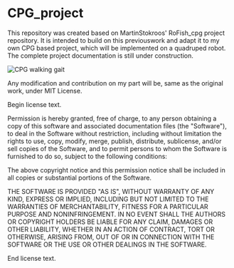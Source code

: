 # CPG_project

This repository was created based on MartinStokroos' RoFish_cpg project repository. It is intended to build on this previouswork and adapt it to my own CPG based project, which will be implemented on a quadruped robot. The complete project documentation is still under construction. 



![CPG walking gait](figures/robot_spider.gif  "Animation")

Any modification and contribution on my part will be, same as the original work, under MIT License.


Begin license text.

Permission is hereby granted, free of charge, to any person obtaining a copy of this software and associated documentation files (the "Software"), to deal in the Software without restriction, including without limitation the rights to use, copy, modify, merge, publish, distribute, sublicense, and/or sell copies of the Software, and to permit persons to whom the Software is furnished to do so, subject to the following conditions:

The above copyright notice and this permission notice shall be included in all copies or substantial portions of the Software.

THE SOFTWARE IS PROVIDED "AS IS", WITHOUT WARRANTY OF ANY KIND, EXPRESS OR IMPLIED, INCLUDING BUT NOT LIMITED TO THE WARRANTIES OF MERCHANTABILITY, FITNESS FOR A PARTICULAR PURPOSE AND NONINFRINGEMENT. IN NO EVENT SHALL THE AUTHORS OR COPYRIGHT HOLDERS BE LIABLE FOR ANY CLAIM, DAMAGES OR OTHER LIABILITY, WHETHER IN AN ACTION OF CONTRACT, TORT OR OTHERWISE, ARISING FROM, OUT OF OR IN CONNECTION WITH THE SOFTWARE OR THE USE OR OTHER DEALINGS IN THE SOFTWARE.

End license text.



